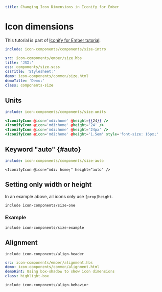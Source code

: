 ```yaml
title: Changing Icon Dimensions in Iconify for Ember
```

# Icon dimensions

This tutorial is part of [Iconify for Ember tutorial](./index.md).

```yaml
include: icon-components/components/size-intro
```

```yaml
src: icon-components/ember/size.hbs
title: 'JSX:'
css: components/size.scss
cssTitle: 'Stylesheet:'
demo: icon-components/common/size.html
demoTitle: 'Demo:'
class: components-size
```

## Units

```yaml
include: icon-components/components/size-units
```

```hbs
<IconifyIcon @icon='mdi:home' @height={{24}} />
<IconifyIcon @icon='mdi:home' @height='24' />
<IconifyIcon @icon='mdi:home' @height='24px' />
<IconifyIcon @icon='mdi:home' @height='1.5em' style='font-size: 16px;' />
```

## Keyword "auto" {#auto}

```yaml
include: icon-components/components/size-auto
```

```vue
<IconifyIcon @icon="mdi: home;" height="auto" />
```

## Setting only width or height

In an example above, all icons only use `[prop]height`.

`include icon-components/size-one`

### Example

`include icon-components/size-example`

## Alignment

`include icon-components/align-header`

```yaml
src: icon-components/ember/alignment.hbs
demo: icon-components/common/alignment.html
demoHint: Using box-shadow to show icon dimensions
class: highlight-box
```

`include icon-components/align-behavior`
